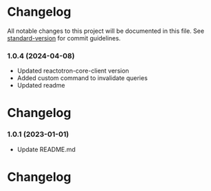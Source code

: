# Changelog

All notable changes to this project will be documented in this file. See [standard-version](https://github.com/conventional-changelog/standard-version) for commit guidelines.

### 1.0.4 (2024-04-08)

- Updated reactotron-core-client version
- Added custom command to invalidate queries
- Updated readme

# Changelog

### 1.0.1 (2023-01-01)

- Update README.md

# Changelog
